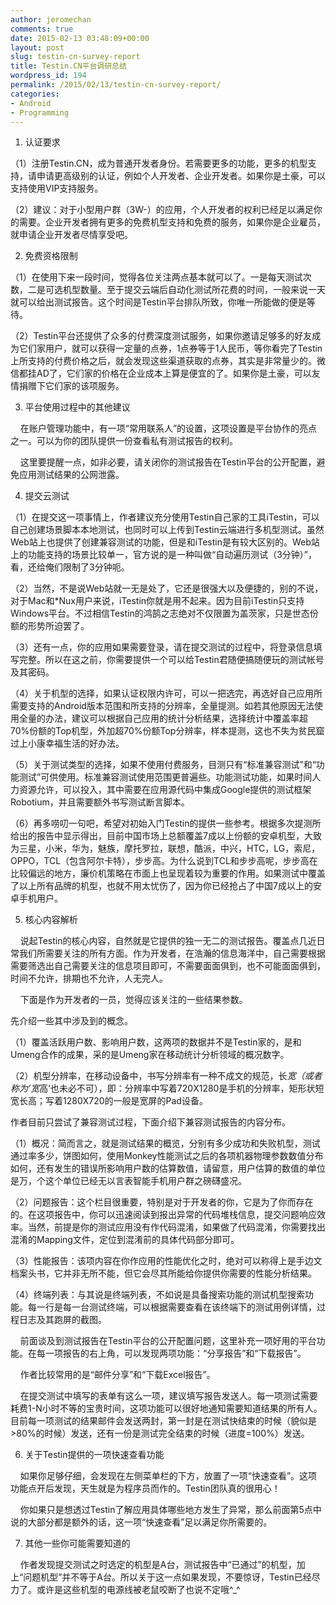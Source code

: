 ```yaml
---
author: jeromechan
comments: true
date: 2015-02-13 03:48:09+00:00
layout: post
slug: testin-cn-survey-report
title: Testin.CN平台调研总结
wordpress_id: 194
permalink: /2015/02/13/testin-cn-survey-report/
categories:
- Android
- Programming
---
```


1. 认证要求




（1）注册Testin.CN，成为普通开发者身份。若需要更多的功能，更多的机型支持，请申请更高级别的认证，例如个人开发者、企业开发者。如果你是土豪，可以支持使用VIP支持服务。




（2）建议：对于小型用户群（3W-）的应用，个人开发者的权利已经足以满足你的需要。企业开发者拥有更多的免费机型支持和免费的服务，如果你是企业雇员，就申请企业开发者尽情享受吧。 




2. 免费资格限制




（1）在使用下来一段时间，觉得各位关注两点基本就可以了。一是每天测试次数，二是可选机型数量。至于提交云端后自动化测试所花费的时间，一般来说一天就可以给出测试报告。这个时间是Testin平台排队所致，你唯一所能做的便是等待。




（2）Testin平台还提供了众多的付费深度测试服务，如果你邀请足够多的好友成为它们家用户，就可以获得一定量的点券，1点券等于1人民币，等你看完了Testin上所支持的付费价格之后，就会发现这些渠道获取的点券，其实是非常量少的。微信都挂AD了，它们家的价格在企业成本上算是便宜的了。如果你是土豪，可以友情捐赠下它们家的该项服务。




<!-- more -->




3. 平台使用过程中的其他建议




    在账户管理功能中，有一项“常用联系人”的设置，这项设置是平台协作的亮点之一。可以为你的团队提供一份查看私有测试报告的权利。 




    这里要提醒一点，如非必要，请关闭你的测试报告在Testin平台的公开配置，避免应用测试结果的公网泄露。 




4. 提交云测试




（1）在提交这一项事情上，作者建议充分使用Testin自己家的工具iTestin，可以自己创建场景脚本本地测试，也同时可以上传到Testin云端进行多机型测试。虽然Web站上也提供了创建兼容测试的功能，但是和iTestin是有较大区别的。Web站上的功能支持的场景比较单一，官方说的是一种叫做“自动遍历测试（3分钟）”，看，还给俺们限制了3分钟呃。 




（2）当然，不是说Web站就一无是处了，它还是很强大以及便捷的，别的不说，对于Mac和*Nux用户来说，iTestin你就是用不起来。因为目前iTestin只支持Windows平台。不过相信Testin的鸿鹄之志绝对不仅限置为盖茨家，只是世态份额的形势所迫罢了。 




（3）还有一点，你的应用如果需要登录，请在提交测试的过程中，将登录信息填写完整。所以在这之前，你需要提供一个可以给Testin君随便搞随便玩的测试帐号及其密码。 




（4）关于机型的选择，如果认证权限内许可，可以一把选完，再选好自己应用所需要支持的Android版本范围和所支持的分辨率，全量提测。如若其他原因无法使用全量的办法，建议可以根据自己应用的统计分析结果，选择统计中覆盖率超70%份额的Top机型，外加超70%份额Top分辨率，样本提测，这也不失为贫民窟过上小康幸福生活的好办法。 




（5）关于测试类型的选择，如果不使用付费服务，目测只有“标准兼容测试”和“功能测试”可供使用。标准兼容测试使用范围更普遍些。功能测试功能，如果时间人力资源允许，可以投入，其中需要在应用源代码中集成Google提供的测试框架Robotium，并且需要额外书写测试断言脚本。 




（6）再多唠叨一句吧，希望对初始入门Testin的提供一些参考。根据多次提测所给出的报告中显示得出，目前中国市场上总额覆盖7成以上份额的安卓机型，大致为三星，小米，华为，魅族，摩托罗拉，联想，酷派，中兴，HTC，LG，索尼，OPPO，TCL（包含阿尔卡特），步步高。为什么说到TCL和步步高呢，步步高在比较偏远的地方，廉价机策略在市面上也呈现着较为重要的作用。如果测试中覆盖了以上所有品牌的机型，也就不用太忧伤了，因为你已经抢占了中国7成以上的安卓手机用户。 




5. 核心内容解析




    说起Testin的核心内容，自然就是它提供的独一无二的测试报告。覆盖点几近日常我们所需要关注的所有方面。作为开发者，在浩瀚的信息海洋中，自己需要根据需要筛选出自己需要关注的信息项目即可，不需要面面俱到，也不可能面面俱到，时间不允许，排期也不允许，人无完人。




    下面是作为开发者的一员，觉得应该关注的一些结果参数。




先介绍一些其中涉及到的概念。




（1）覆盖活跃用户数、影响用户数，这两项的数据并不是Testin家的，是和Umeng合作的成果，采的是Umeng家在移动统计分析领域的概况数字。 




（2）机型分辨率，在移动设备中，书写分辨率有一种不成文的规范，长*宽（或者称为’宽*高’也未必不可），即：分辨率中写着720X1280是手机的分辨率，矩形状短宽长高；写着1280X720的一般是宽屏的Pad设备。 




作者目前只尝试了兼容测试过程，下面介绍下兼容测试报告的内容分布。




（1）概况：简而言之，就是测试结果的概览，分别有多少成功和失败机型，测试通过率多少，饼图如何，使用Monkey性能测试之后的各项机器物理参数数值分布如何，还有发生的错误所影响用户数的估算数值，请留意，用户估算的数值的单位是万，个这个单位已经无以言表智能手机用户群之磅礴盛况。 




（2）问题报告：这个栏目很重要，特别是对于开发者的你，它是为了你而存在的。在这项报告中，你可以迅速阅读到报出异常的代码堆栈信息，提交问题响应效率。当然，前提是你的测试应用没有作代码混淆，如果做了代码混淆，你需要找出混淆的Mapping文件，定位到混淆前的具体代码部分即可。




（3）性能报告：该项内容在你作应用的性能优化之时，绝对可以称得上是手边文档案头书，它并非无所不能，但它会尽其所能给你提供你需要的性能分析结果。




（4）终端列表：与其说是终端列表，不如说是具备搜索功能的测试机型搜索功能。每一行是每一台测试终端，可以根据需要查看在该终端下的测试用例详情，过程日志及其跑屏的截图。




    前面谈及到测试报告在Testin平台的公开配置问题，这里补充一项好用的平台功能。在每一项报告的右上角，可以发现两项功能：“分享报告”和“下载报告”。




    作者比较常用的是“邮件分享”和“下载Excel报告”。 




    在提交测试中填写的表单有这么一项，建议填写报告发送人。每一项测试需要耗费1-N小时不等的宝贵时间，这项功能可以很好地通知需要知道结果的所有人。目前每一项测试的结果邮件会发送两封，第一封是在测试快结束的时候（貌似是>80%的时候）发送，还有一份是测试完全结束的时候（进度=100%）发送。




6. 关于Testin提供的一项快速查看功能




    如果你足够仔细，会发现在左侧菜单栏的下方，放置了一项“快速查看”。这项功能点开后发现，天生就是为程序员而作的。Testin团队真的很用心！




    你如果只是想透过Testin了解应用具体哪些地方发生了异常，那么前面第5点中说的大部分都是额外的话，这一项“快速查看”足以满足你所需要的。 




7. 其他一些你可能需要知道的




    作者发现提交测试之时选定的机型是A台，测试报告中“已通过”的机型，加上“问题机型”并不等于A台。所以关于这一点如果发现，不要惊讶，Testin已经尽力了。或许是这些机型的电源线被老鼠咬断了也说不定哦^_^
